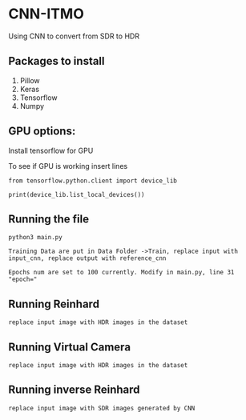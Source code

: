 # CNN-ITMO
Using CNN to convert from SDR to HDR

## Packages to install
1. Pillow
2. Keras
3. Tensorflow
4. Numpy

## GPU options:
Install tensorflow for GPU

To see if GPU is working insert lines

~~~~
from tensorflow.python.client import device_lib

print(device_lib.list_local_devices())
~~~~

## Running the file

~~~~
python3 main.py
~~~~
~~~~
Training Data are put in Data Folder ->Train, replace input with input_cnn, replace output with reference_cnn 
~~~~~
~~~~
Epochs num are set to 100 currently. Modify in main.py, line 31 "epoch="
~~~~

## Running Reinhard 

~~~~
replace input image with HDR images in the dataset
~~~~

## Running Virtual Camera

~~~~
replace input image with HDR images in the dataset
~~~~

## Running inverse Reinhard

~~~~
replace input image with SDR images generated by CNN
~~~~

